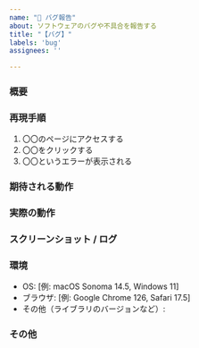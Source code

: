 ```yaml
---
name: "🐞 バグ報告"
about: ソフトウェアのバグや不具合を報告する
title: "【バグ】"
labels: 'bug'
assignees: ''

---
```


### 概要
### 再現手順
1. 〇〇のページにアクセスする
2. 〇〇をクリックする
3. 〇〇というエラーが表示される

### 期待される動作
### 実際の動作
### スクリーンショット / ログ
### 環境
 - OS: [例: macOS Sonoma 14.5, Windows 11]
 - ブラウザ: [例: Google Chrome 126, Safari 17.5]
 - その他（ライブラリのバージョンなど）:

### その他